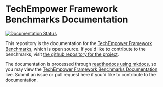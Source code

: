 # TechEmpower Framework Benchmarks Documentation

[![Documentation Status](https://readthedocs.org/projects/frameworkbenchmarks/badge/?version=latest)](https://readthedocs.org/projects/frameworkbenchmarks/?badge=latest)

This repository is the documentation for the [TechEmpower Framework Benchmarks](https://www.techempower.com/benchmarks/), which is open source. If you'd like to contribute to the benchmarks, visit [the github repository for the project](https://github.com/TechEmpower/FrameworkBenchmarks/).

The documentation is processed through [readthedocs using mkdocs](http://mkdocs.readthedocs.org/en/latest/), so you may view the [TechEmpower Framework Benchmarks Documentation](http://frameworkbenchmarks.readthedocs.org/) live. Submit an issue or pull request here if you'd like to contribute to the documentation.
